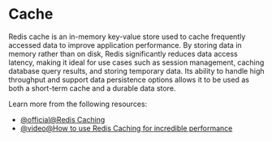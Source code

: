 # Cache

Redis cache is an in-memory key-value store used to cache frequently accessed data to improve application performance. By storing data in memory rather than on disk, Redis significantly reduces data access latency, making it ideal for use cases such as session management, caching database query results, and storing temporary data. Its ability to handle high throughput and support data persistence options allows it to be used as both a short-term cache and a durable data store.

Learn more from the following resources:

- [@official@Redis Caching](https://redis.io/solutions/caching/)
- [@video@How to use Redis Caching for incredible performance](https://www.youtube.com/watch?v=-5RTyEim384)